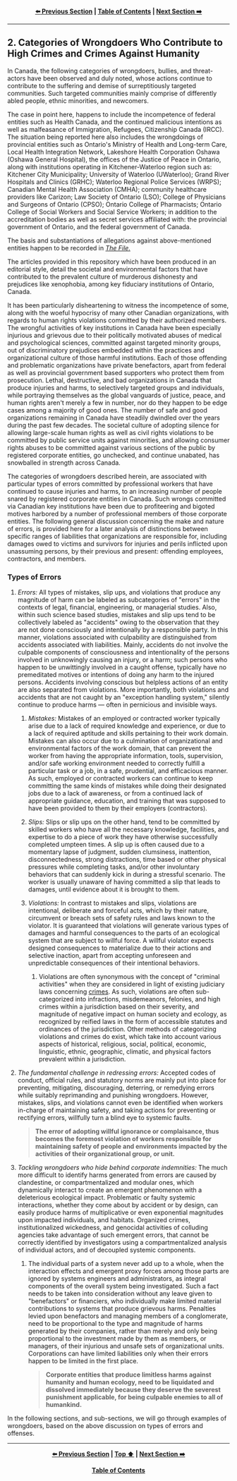 <div align="center">
  
  **[:arrow_left: Previous Section][Prev] | [Table of Contents][TOC] | [Next Section :arrow_right:][Next]**
  
  [Prev]: ./01-0.md
  [Next]: ./02-1.md
  [TOC]: ./README.md#table-of-contents
  
</div>

---

## 2. Categories of Wrongdoers Who Contribute to High Crimes and Crimes Against Humanity

In Canada, the following categories of wrongdoers, bullies, and threat-actors have been observed and duly noted, whose actions continue to contribute to the suffering and demise of surreptitiously targeted communities. Such targeted communities mainly comprise of differently abled people, ethnic minorities, and newcomers.

The case in point here, happens to include the incompetence of federal entities such as Health Canada, and the continued malicious intentions as well as malfeasance of Immigration, Refugees, Citizenship Canada (IRCC). The situation being reported here also includes the wrongdoings of provincial entities such as Ontario's Ministry of Health and Long-term Care, Local Health Integration Network, Lakeshore Health Corporation Oshawa (Oshawa General Hospital), the offices of the Justice of Peace in Ontario, along with institutions operating in Kitchener-Waterloo region such as: Kitchener City Municipality; University of Waterloo (UWaterloo); Grand River Hospitals and Clinics (GRHC); Waterloo Regional Police Services (WRPS); Canadian Mental Health Association (CMHA); community healthcare providers like Carizon; Law Society of Ontario (LSO); College of Physicians and Surgeons of Ontario (CPSO); Ontario College of Pharmacists; Ontario College of Social Workers and Social Service Workers; in addition to the accreditation bodies as well as secret services affiliated with: the provincial government of Ontario, and the federal government of Canada. 

The basis and substantiations of allegations against above-mentioned entities happen to be recorded in *[The File.](https://github.com/true-hindsight/grim-realities/blob/main/navigating-this-gitrepo.md#20-navigating-this-documentation)* 

The articles provided in this repository which have been produced in an editorial style, detail the societal and environmental factors that have contributed to the prevalent culture of murderous dishonesty and prejudices like xenophobia, among key fiduciary institutions of Ontario, Canada. 

It has been particularly disheartening to witness the incompetence of some, along with the woeful hypocrisy of many other Canadian organizations, with regards to human rights violations committed by their authorized members. The wrongful activities of key institutions in Canada have been especially injurious and grievous due to their politically motivated abuses of medical and psychological sciences, committed against targeted minority groups, out of discriminatory prejudices embedded within the practices and organizational culture of those harmful institutions. Each of those offending and problematic organizations have private benefactors, apart from federal as well as provincial government based supporters who protect them from prosecution. Lethal, destructive, and bad organizations in Canada that produce injuries and harms, to selectively targeted groups and individuals, while portraying themselves as the global vanguards of justice, peace, and human rights aren't merely a few in number, nor do they happen to be edge cases among a majority of good ones. The number of safe and good organizations remaining in Canada have steadily dwindled over the years during the past few decades. The societal culture of adopting silence for allowing large-scale human rights as well as civil rights violations to be committed by public service units against minorities, and allowing consumer rights abuses to be committed against various sections of the public by registered corporate entities, go unchecked, and continue unabated, has snowballed in strength across Canada.

The categories of wrongdoers described herein, are associated with particular types of errors committed by professional workers that have continued to cause injuries and harms, to an increasing number of people snared by registered corporate entities in Canada. Such wrongs committed via Canadian key institutions have been due to profiteering and bigoted motives harbored by a number of professional members of those corporate entities. The following general discussion concerning the make and nature of errors, is provided here for a later analysis of distinctions between specific ranges of liabilities that organizations are responsible for, including damages owed to victims and survivors for injuries and perils inflicted upon unassuming persons, by their previous and present: offending employees, contractors, and members.

### Types of Errors

1. *Errors:* All types of mistakes, slip ups, and violations that produce any magnitude of harm can be labeled as subcategories of "errors" in the contexts of legal, financial, engineering, or managerial studies. Also, within such science based studies, mistakes and slip ups tend to be collectively labeled as "accidents" owing to the observation that they are not done consciously and intentionally by a responsible party. In this manner, violations associated with culpability are distinguished from accidents associated with liabilities. Mainly, accidents do not involve the culpable components of consciousness and intentionality of the persons involved in unknowingly causing an injury, or a harm; such persons who happen to be unwittingly involved in a caught offense, typically have no premeditated motives or intentions of doing any harm to the injured persons. Accidents involving conscious but helpless actions of an entity are also separated from violations. More importantly, both violations and accidents that are not caught by an "exception handling system," silently continue to produce harms — often in pernicious and invisible ways.

    1. *Mistakes:* Mistakes of an employed or contracted worker typically arise due to a lack of required knowledge and experience, or due to a lack of required aptitude and skills pertaining to their work domain. Mistakes can also occur due to a culmination of organizational and environmental factors of the work domain, that can prevent the worker from having the appropriate information, tools, supervision, and/or safe working environment needed to correctly fulfill a particular task or a job, in a safe, prudential, and efficacious manner. As such, employed or contracted workers can continue to keep committing the same kinds of mistakes while doing their designated jobs due to a lack of awareness, or from a continued lack of appropriate guidance, education, and training that was supposed to have been provided to them by their employers (contractors). 
 
    1. *Slips:* Slips or slip ups on the other hand, tend to be committed by skilled workers who have all the necessary knowledge, facilities, and expertise to do a piece of work they have otherwise successfully completed umpteen times. A slip up is often caused due to a momentary lapse of judgment, sudden clumsiness, inattention, disconnectedness, strong distractions, time based or other physical pressures while completing tasks, and/or other involuntary behaviors that can suddenly kick in during a stressful scenario. The worker is usually unaware of having committed a slip that leads to damages, until evidence about it is brought to them.

    1. *Violations:* In contrast to mistakes and slips, violations are intentional, deliberate and forceful acts, which by their nature, circumvent or breach sets of safety rules and laws known to the violator. It is guaranteed that violations will generate various types of damages and harmful consequences to the parts of an ecological system that are subject to willful force. A willful violator expects designed consequences to materialize due to their actions and selective inaction, apart from accepting unforeseen and unpredictable consequences of their intentional behaviors. 

        1. Violations are often synonymous with the concept of "criminal activities" when they are considered in light of existing judiciary laws concerning [crimes](https://en.wikipedia.org/wiki/Crime). As such, violations are often sub-categorized into infractions, misdemeanors, felonies, and high crimes within a jurisdiction based on their severity, and magnitude of negative impact on human society and ecology, as recognized by reified laws in the form of accessible statutes and ordinances of the jurisdiction. Other methods of categorizing violations and crimes do exist, which take into account various aspects of historical, religious, social, political, economic, linguistic, ethnic, geographic, climatic, and physical factors prevalent within a jurisdiction. 
    
1. *The fundamental challenge in redressing errors:* Accepted codes of conduct, official rules, and statutory norms are mainly put into place for preventing, mitigating, discouraging, deterring, or remedying errors while suitably reprimanding and punishing wrongdoers. However, mistakes, slips, and violations cannot even be identified when workers in-charge of maintaining safety, and taking actions for preventing or rectifying errors, willfully turn a blind eye to systemic faults. 

    >**The error of adopting willful ignorance or complaisance, thus becomes the foremost violation of workers responsible for maintaining safety of people and environments impacted by the activities of their organizational group, or unit.**

1. *Tackling wrongdoers who hide behind corporate indemnities:* The much more difficult to identify harms generated from errors are caused by clandestine, or compartmentalized and modular ones, which dynamically interact to create an emergent phenomenon with a deleterious ecological impact. Problematic or faulty systemic interactions, whether they come about by accident or by design, can easily produce harms of multiplicative or even exponential magnitudes upon impacted individuals, and habitats. Organized crimes, institutionalized wickedness, and genocidal activities of colluding agencies take advantage of such emergent errors, that cannot be correctly identified by investigators using a compartmentalized analysis of individual actors, and of decoupled systemic components. 

    1. The individual parts of a system never add up to a whole, when the interaction effects and emergent proxy forces among those parts are ignored by systems engineers and administrators, as integral components of the overall system being investigated. Such a fact needs to be taken into consideration without any leave given to "benefactors" or financiers, who individually make limited material contributions to systems that produce grievous harms. Penalties levied upon benefactors and managing members of a conglomerate, need to be proportional to the type and magnitude of harms generated by their companies, rather than merely and only being proportional to the investment made by them as members, or managers, of their injurious and unsafe sets of organizational units. Corporations can have limited liabilities only when their errors happen to be limited in the first place. 
    
        >**Corporate entities that produce limitless harms against humanity and human ecology, need to be liquidated and dissolved immediately because they deserve the severest punishment applicable, for being culpable enemies to all of humankind.** 

In the following sections, and sub-sections, we will go through examples of wrongdoers, based on the above discussion on types of errors and offenses. 

---
<div align="center">
  
  **[:arrow_left: Previous Section][Prev] | [Top :arrow_up:][Top] | [Next Section :arrow_right:][Next]** 
  
  **[Table of Contents][TOC]**

  [Prev]: ./01-0.md
  [Top]: ./02-0.md#2-categories-of-wrongdoers-who-contribute-to-high-crimes-and-crimes-against-humanity
  [Next]: ./02-1.md
  [TOC]: ./README.md#table-of-contents
  
</div>